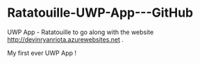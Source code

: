 # Ratatouille-UWP-App---GitHub
UWP App - Ratatouille to go along with the website http://devinryanriota.azurewebsites.net .


My first ever UWP App !
